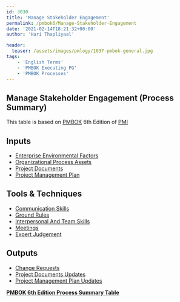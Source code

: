 ```yaml
---
id: 3030   
title: 'Manage Stakeholder Engagement'
permalink: /pmbok6/Manage-Stakeholder-Engagement
date: '2021-02-14T18:21:32+00:00'
author: 'Hari Thapliyaal'

header:
  teaser: /assets/images/pmlogy/1037-pmbok-general.jpg
tags:
    - 'English Terms'
    - 'PMBOK Executing PG'
    - 'PMBOK Processes'
---
```


## Manage Stakeholder Engagement (Process Summary)

This table is based on [PMBOK](https://www.pmi.org/pmbok-guide-standards) 6th Edition of [PMI](https://www.pmi.org/)

## **Inputs**

- [Enterprise Environmental Factors](/pmbok6/enterprise-environmental-factors)
- [Organizational Process Assets](/pmbok6/organizational-process-assets)
- [Project Documents](/pmbok6/project-documents)
- [Project Management Plan](/pmbok6/project-management-plan)

## **Tools &amp; Techniques**

- [Communication Skills](/pmbok6/communication-skills)
- [Ground Rules](/pmbok6/ground-rules)
- [Interpersonal And Team Skills](/pmbok6/interpersonal-and-team-skills)
- [Meetings](/pmbok6/meetings)
- [Expert Judgement](/pmbok6/expert-judgement)

## **Outputs**

- [Change Requests](/pmbok6/change-requests)
- [Project Documents Updates](/pmbok6/project-documents-updates)
- [Project Management Plan Updates](/pmbok6/project-management-plan-updates)

**[PMBOK 6th Edition Process Summary Table](process-groups-and-processes-in-pmbok6/)**